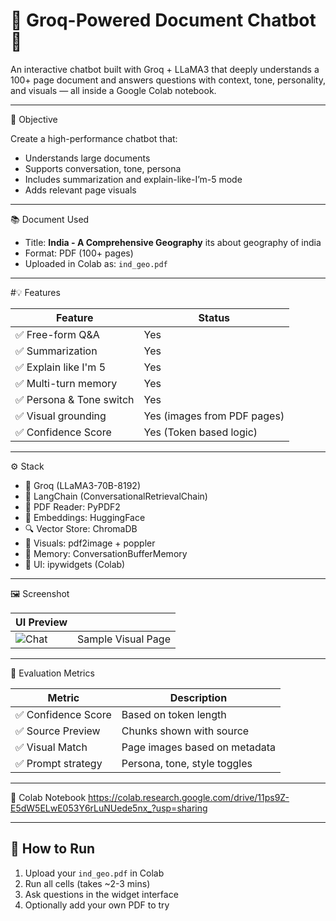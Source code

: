 # 📄 Groq-Powered Document Chatbot 🤖

An interactive chatbot built with Groq + LLaMA3 that deeply understands a 100+ page document and answers questions with context, tone, personality, and visuals — all inside a Google Colab notebook.

---

 🎯 Objective

Create a high-performance chatbot that:
- Understands large documents
- Supports conversation, tone, persona
- Includes summarization and explain-like-I’m-5 mode
- Adds relevant page visuals

---

 📚 Document Used
- Title: **India - A Comprehensive Geography** its about geography of india
- Format: PDF (100+ pages)
- Uploaded in Colab as: `ind_geo.pdf`

---

#💡 Features

| Feature                    | Status |
|---------------------------|--------|
| ✅ Free-form Q&A          | Yes    |
| ✅ Summarization          | Yes    |
| ✅ Explain like I'm 5     | Yes    |
| ✅ Multi-turn memory      | Yes    |
| ✅ Persona & Tone switch  | Yes    |
| ✅ Visual grounding       | Yes (images from PDF pages) |
| ✅ Confidence Score       | Yes (Token based logic)     |

---

⚙️ Stack

- 🧠 Groq (LLaMA3-70B-8192)
- 🧱 LangChain (ConversationalRetrievalChain)
- 📄 PDF Reader: PyPDF2
- 🧩 Embeddings: HuggingFace
- 🔍 Vector Store: ChromaDB
- 📸 Visuals: pdf2image + poppler
- 🧠 Memory: ConversationBufferMemory
- 🧰 UI: ipywidgets (Colab)

---

 🖼 Screenshot

| UI Preview | |
|------------|--|
| ![Chat](images/page_1.png) | Sample Visual Page |

---

 🧠 Evaluation Metrics

| Metric              | Description |
|---------------------|-------------|
| ✅ Confidence Score | Based on token length |
| ✅ Source Preview   | Chunks shown with source |
| ✅ Visual Match     | Page images based on metadata |
| ✅ Prompt strategy  | Persona, tone, style toggles |

---

 🔗 Colab Notebook  https://colab.research.google.com/drive/11ps9Z-E5dW5ELwE053Y6rLuNUede5nx_?usp=sharing



---

## 📝 How to Run
1. Upload your `ind_geo.pdf` in Colab
2. Run all cells (takes ~2-3 mins)
3. Ask questions in the widget interface
4. Optionally add your own PDF to try

 

